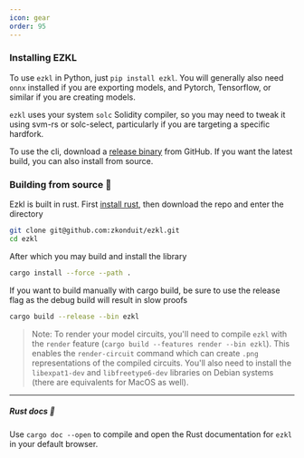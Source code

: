 ```yaml
---
icon: gear
order: 95
---
```


### Installing EZKL
To use `ezkl` in Python, just `pip install ezkl`. You will generally also need `onnx` installed if you are exporting models, and Pytorch, Tensorflow, or similar if you are creating models.

`ezkl` uses your system `solc` Solidity compiler, so you may need to tweak it using svm-rs or solc-select, particularly if you are targeting a specific hardfork.

To use the cli, download a [release binary](https://github.com/zkonduit/ezkl/releases) from GitHub. If you want the latest build, you can also install from source. 


### Building from source 🔨
Ezkl is built in rust. First [install rust](https://www.rust-lang.org/tools/install), then download the repo and enter the directory
```bash
git clone git@github.com:zkonduit/ezkl.git
cd ezkl
```
After which you may build and install the library
```bash
cargo install --force --path .
```

If you want to build manually with cargo build, be sure to use the release flag as the debug build will result in slow proofs
```bash
cargo build --release --bin ezkl
```
> Note: To render your model circuits, you'll need to compile `ezkl` with the `render` feature (`cargo build --features render --bin ezkl`). This enables the `render-circuit` command which can create `.png` representations of the compiled circuits. You'll also need to install the `libexpat1-dev` and `libfreetype6-dev` libraries on Debian systems (there are equivalents for MacOS as well).
---------
##### Rust docs 📖

Use `cargo doc --open` to compile and open the Rust documentation for `ezkl` in your default browser.
